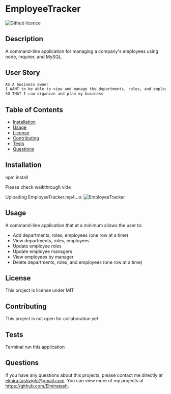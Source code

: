 # EmployeeTracker

![Github licence](http://img.shields.io/badge/license-MIT-blue.svg)

## Description

A command-line application for managing a company's employees using node, inquirer, and MySQL.

## User Story

```md
AS A business owner
I WANT to be able to view and manage the departments, roles, and employees in my company
SO THAT I can organize and plan my business
```

## Table of Contents

- [Installation](#installation)
- [Usage](#usage)
- [License](#license)
- [Contributing](#contributing)
- [Tests](#tests)
- [Questions](#questions)

## Installation

npm install

Please check walkthrough vide

Uploading EmployeeTracker.mp4…o:
![EmployeeTracker](https://watch.screencastify.com/v/kLZSsLIbYw52t6z8iupC)


## Usage

A command-line application that at a minimum allows the user to:

- Add departments, roles, employees (one row at a time)
- View departments, roles, employees
- Update employee roles
- Update employee managers
- View employees by manager
- Delete departments, roles, and employees (one row at a time)

## License

This project is license under MIT

## Contributing

This project is not open for collaboration yet

## Tests

Terminal run this application

## Questions

If you have any questions about this projects, please contact me directly at elmira.tashvighi@gmail.com.
You can view more of my projects at https://github.com/Elmiratash.
